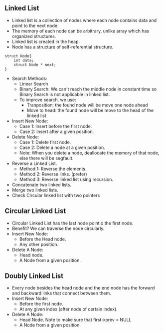## Linked List

- Linked list is a collection of nodes where each node contains data and point to the next node.
- The memory of each node can be arbitrary, unlike array which has organized structures.
- Linked list is created in the heap.
- Node has a structure of self-referential structure.
```
struct Node{
    int data;
    struct Node * next;
}
```
- Search Methods:
    - Linear Search
    - Binary Search: We can't reach the middle node in constant time so Binary Search is not applicable in linked list.
    - To improve search, we use:
        - Tranposition: the found node will be move one node ahead
        - Move to head: the found node will be move to the head of the linked list
- Insert New Node:
    - Case 1: Insert before the first node.
    - Case 2: Insert after a given position.
- Delete Node:
    - Case 1: Delete first node.
    - Case 2: Delete a node at a given position.
    - Note: When you delete a node, deallocate the memory of that node, else there will be segfault.
- Reverse a Linked List. 
    - Method 1: Reverse the elements.
    - Method 2: Reverse links. (prefer)
    - Method 3: Reverse linked list using recursion.
- Concatenate two linked lists.
- Merge two linked lists.
- Check Circular linked list with two pointers

## Circular Linked List
- Circular Linked List has the last node point o the first node.
- Benefit? We can traverse the node circularly.
- Insert New Node:
    - Before the Head node.
    - Any other position.
- Delete A Node:
    - Head node.
    - A Node from a given position.

## Doubly Linked List
- Every node besides the head node and the end node has the forward and backward links that connect between them.
- Insert New Node:
    - Before the first node.
    - At any given index (after node of certain index).
- Delete A Node:
    - Head Node. Note to make sure that first->prev = NULL
    - A Node from a given position.

